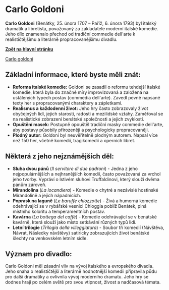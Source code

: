 # Carlo Goldoni

**Carlo Goldoni** (Benátky, 25. února 1707 – Paříž, 6. února 1793) byl italský dramatik a libretista, považovaný za zakladatele moderní italské komedie. Jeho dílo znamenalo přechod od tradiční commedie dell'arte k realističtějšímu a literárně propracovanějšímu divadlu.

[**Zpět na hlavní stránku**](https://github.com/ruzovybanan1254/maturita2025/blob/main/ustni/CJ/README.md)

[Carlo goldoni](https://encrypted-tbn0.gstatic.com/images?q=tbn:ANd9GcS_R53GYmgK4X-ZzMVuxebCYWvESDwiZ-oSJ4QFCXe7k-jG1219XHwtg8cZ62JIHuW41pIz0k-9wlx90f3GdGEF0Q)

## Základní informace, které byste měli znát:

* **Reforma italské komedie:** Goldoni se zasadil o reformu tehdejší italské komedie, která byla do značné míry improvizovaná a založená na ustálených typech postav (commedia dell'arte). Zavedl pevně napsané texty her s propracovanými charaktery a zápletkami.
* **Realismus a každodenní život:** Jeho hry často zobrazovaly život obyčejných lidí, jejich starosti, radosti a mezilidské vztahy. Zaměřoval se na realistické zobrazení benátské společnosti a jejích zvyklostí.
* **Opuštění masek:** Postupně opouštěl tradiční masky commedie dell'arte, aby postavy působily přirozeněji a psychologicky propracovaněji.
* **Plodný autor:** Goldoni byl neuvěřitelně plodným autorem. Napsal více než 150 her, včetně komedií, tragikomedií a operních libret.

## Některá z jeho nejznámějších děl:

* **Sluha dvou pánů** (*Il servitore di due padroni*) - Jedna z jeho nejpopulárnějších a nejhranějších komedií, často považovaná za vrchol jeho tvorby. Vypráví o lstivém sluhovi Truffaldinovi, který slouží dvěma pánům zároveň.
* **Mirandolina** (*La locandiera*) - Komedie o chytré a nezávislé hostinské Mirandolině a jejích nápadnících.
* **Poprask na laguně** (*Le baruffe chiozzotte*) - Živá a humorná komedie odehrávající se v rybářské vesnici Chioggia poblíž Benátek, plná místního koloritu a temperamentních postav.
* **Kavárna** (*La bottega del caffè*) - Komedie odehrávající se v benátské kavárně, která slouží jako místo setkávání různých typů lidí.
* **Letní trilogie** (*Trilogia della villeggiatura*) - Soubor tří komedií (Návštěva, Návrat, Následky návštěvy) satiricky zobrazujících život benátské šlechty na venkovském letním sídle.

## Význam pro divadlo:

Carlo Goldoni měl zásadní vliv na vývoj italského a evropského divadla. Jeho snaha o realističtější a literárně hodnotnější komedii připravila půdu pro další dramatiky a ovlivnila vývoj moderního dramatu. Jeho hry se dodnes hrají po celém světě pro svou vtipnost, živost a nadčasová témata.
